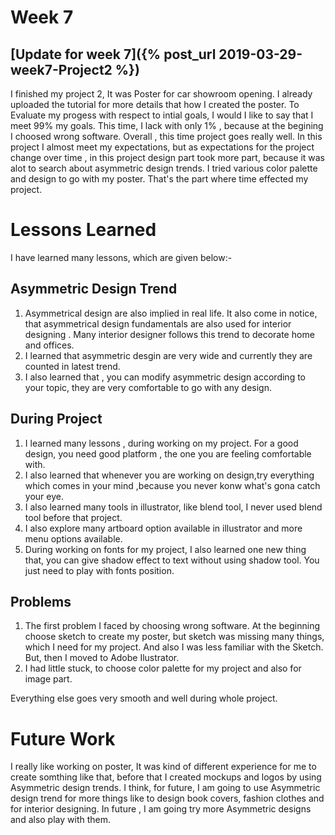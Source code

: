 # Week 7
## [Update for week 7]({% post_url 2019-03-29-week7-Project2 %})
I finished my project 2, It was Poster for car showroom opening. I already uploaded the tutorial for more details that how I
created the poster. To Evaluate my progess with respect to intial goals, I would I like to say that I meet 99% my goals. This time, I lack with only 1% , because at the begining I choosed wrong software. Overall , this time project goes really well. In this project I almost meet my expectations, but as expectations for the project change over time , in this project design part took more part, because it was alot to search about asymmetric design trends. I tried various color palette and design to go with my poster. That's the part where time effected my project.

# Lessons Learned
I have learned many lessons, which are given below:-

## Asymmetric Design Trend 

1. Asymmetrical design are also implied in real life. It also come in notice, that asymmetrical design fundamentals are also used for interior designing . Many interior designer follows this trend to decorate home and offices.
2. I learned that asymmetric desgin  are very wide and currently they are counted in latest trend.
3. I also learned that , you can modify asymmetric design according to your topic, they are very comfortable to go with any
design.

## During Project
1. I learned many lessons , during working on my project. For a good design, you need good platform , the one you are feeling  comfortable with.
2. I also learned that whenever you are working on design,try everything which comes in your mind ,because you never konw what's gona catch your eye.
3. I also learned many tools in illustrator, like blend tool, I never used blend tool before that project. 
4. I also explore many artboard option available in illustrator and more menu options available.
5. During working on fonts for my project, I also learned one new thing that, you can give shadow effect to text without using shadow tool. You just need to play with fonts position.

## Problems
1. The first problem I faced by choosing wrong software. At the beginning choose sketch to create my poster, but sketch was missing many things, which I need for my project. And also I was less familiar with the Sketch. But, then I moved to Adobe Ilustrator.
2. I had little stuck, to choose color palette for my project and also for image part.

Everything else goes very smooth and well during whole project.


# Future Work
I really like working on poster, It was kind of different experience for me to create somthing like that, before that I  created mockups and logos by using Asymmetric design trends. I think, for future, I am going to use Asymmetric design trend for more things like to design  book covers, fashion clothes and for interior designing. In future , I am going try more Asymmetric designs and also play with them.

